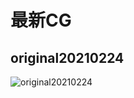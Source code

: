 # 最新CG

## original20210224

![original20210224](https://cdn.jsdelivr.net/gh/Rcrwrate/benghuai/.gitbook/assets/original20210224.png)

